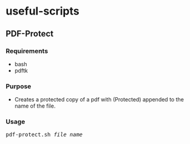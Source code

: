 # useful-scripts

## PDF-Protect
### Requirements
- bash
- pdftk

### Purpose
- Creates a protected copy of a pdf with (Protected) appended to the name of the file.

### Usage
<pre>
pdf-protect.sh <i>file_name</i>
</pre>
